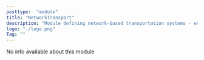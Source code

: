 ```yaml
---
posttype:  "module"  
title: "NetworkTransport"
description: "Module defining network-based transportation systems - entities (i.e. items) and quantitative substances (i.e. fluids or energy)."
logo: "./logo.png"
Tag: ""
---
```

No info available about this module
